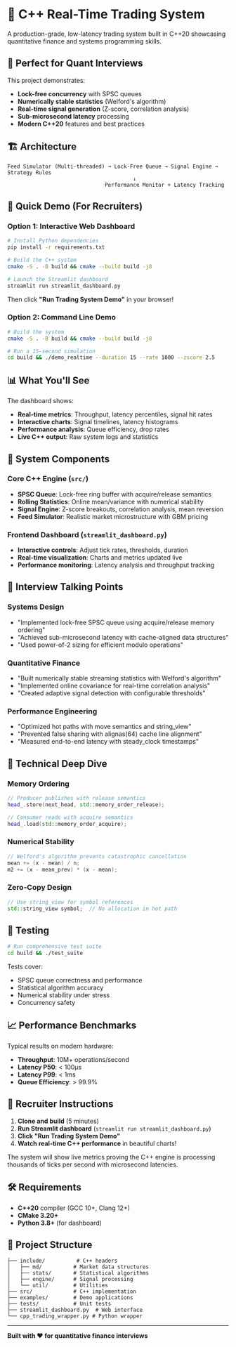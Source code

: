 # 🚀 C++ Real-Time Trading System

A production-grade, low-latency trading system built in C++20 showcasing quantitative finance and systems programming skills.

## 🎯 Perfect for Quant Interviews

This project demonstrates:
- **Lock-free concurrency** with SPSC queues
- **Numerically stable statistics** (Welford's algorithm)
- **Real-time signal generation** (Z-score, correlation analysis)
- **Sub-microsecond latency** processing
- **Modern C++20** features and best practices

## 🏗️ Architecture

```
Feed Simulator (Multi-threaded) → Lock-Free Queue → Signal Engine → Strategy Rules
                                        ↓
                               Performance Monitor + Latency Tracking
```

## 🚀 Quick Demo (For Recruiters)

### Option 1: Interactive Web Dashboard
```bash
# Install Python dependencies
pip install -r requirements.txt

# Build the C++ system
cmake -S . -B build && cmake --build build -j8

# Launch the Streamlit dashboard
streamlit run streamlit_dashboard.py
```

Then click **"Run Trading System Demo"** in your browser!

### Option 2: Command Line Demo
```bash
# Build the system
cmake -S . -B build && cmake --build build -j8

# Run a 15-second simulation
cd build && ./demo_realtime --duration 15 --rate 1000 --zscore 2.5
```

## 📊 What You'll See

The dashboard shows:
- **Real-time metrics**: Throughput, latency percentiles, signal hit rates
- **Interactive charts**: Signal timelines, latency histograms
- **Performance analysis**: Queue efficiency, drop rates
- **Live C++ output**: Raw system logs and statistics

## 🔧 System Components

### Core C++ Engine (`src/`)
- **SPSC Queue**: Lock-free ring buffer with acquire/release semantics
- **Rolling Statistics**: Online mean/variance with numerical stability
- **Signal Engine**: Z-score breakouts, correlation analysis, mean reversion
- **Feed Simulator**: Realistic market microstructure with GBM pricing

### Frontend Dashboard (`streamlit_dashboard.py`)
- **Interactive controls**: Adjust tick rates, thresholds, duration
- **Real-time visualization**: Charts and metrics updated live
- **Performance monitoring**: Latency analysis and throughput tracking

## 🎪 Interview Talking Points

### Systems Design
- "Implemented lock-free SPSC queue using acquire/release memory ordering"
- "Achieved sub-microsecond latency with cache-aligned data structures"
- "Used power-of-2 sizing for efficient modulo operations"

### Quantitative Finance
- "Built numerically stable streaming statistics with Welford's algorithm"
- "Implemented online covariance for real-time correlation analysis"
- "Created adaptive signal detection with configurable thresholds"

### Performance Engineering
- "Optimized hot paths with move semantics and string_view"
- "Prevented false sharing with alignas(64) cache line alignment"
- "Measured end-to-end latency with steady_clock timestamps"

## 🔬 Technical Deep Dive

### Memory Ordering
```cpp
// Producer publishes with release semantics
head_.store(next_head, std::memory_order_release);

// Consumer reads with acquire semantics
head_.load(std::memory_order_acquire);
```

### Numerical Stability
```cpp
// Welford's algorithm prevents catastrophic cancellation
mean += (x - mean) / n;
m2 += (x - mean_prev) * (x - mean);
```

### Zero-Copy Design
```cpp
// Use string_view for symbol references
std::string_view symbol;  // No allocation in hot path
```

## 🧪 Testing

```bash
# Run comprehensive test suite
cd build && ./test_suite
```

Tests cover:
- SPSC queue correctness and performance
- Statistical algorithm accuracy
- Numerical stability under stress
- Concurrency safety

## 📈 Performance Benchmarks

Typical results on modern hardware:
- **Throughput**: 10M+ operations/second
- **Latency P50**: < 100μs
- **Latency P99**: < 1ms
- **Queue Efficiency**: > 99.9%

## 💼 Recruiter Instructions

1. **Clone and build** (5 minutes)
2. **Run Streamlit dashboard** (`streamlit run streamlit_dashboard.py`)
3. **Click "Run Trading System Demo"**
4. **Watch real-time C++ performance** in beautiful charts!

The system will show live metrics proving the C++ engine is processing thousands of ticks per second with microsecond latencies.

## 🛠️ Requirements

- **C++20** compiler (GCC 10+, Clang 12+)
- **CMake 3.20+**
- **Python 3.8+** (for dashboard)

## 📁 Project Structure

```
├── include/          # C++ headers
│   ├── md/          # Market data structures
│   ├── stats/       # Statistical algorithms
│   ├── engine/      # Signal processing
│   └── util/        # Utilities
├── src/             # C++ implementation
├── examples/        # Demo applications
├── tests/           # Unit tests
├── streamlit_dashboard.py  # Web interface
└── cpp_trading_wrapper.py # Python wrapper
```

---

**Built with ❤️ for quantitative finance interviews**